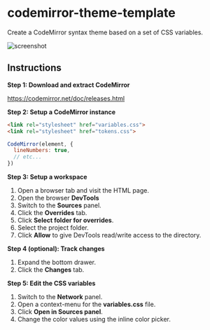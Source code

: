 # codemirror-theme-template
Create a CodeMirror syntax theme based on a set of CSS variables.

![screenshot](https://user-images.githubusercontent.com/10160581/71861129-244fbb00-30aa-11ea-90bd-d109438adb32.jpg)

## Instructions
**Step 1: Download and extract CodeMirror**

https://codemirror.net/doc/releases.html

**Step 2: Setup a CodeMirror instance**
```html
<link rel="stylesheet" href="variables.css">
<link rel="stylesheet" href="tokens.css">
```
```js
CodeMirror(element, {
  lineNumbers: true,
  // etc...
})
```

**Step 3: Setup a workspace**
1. Open a browser tab and visit the HTML page.
2. Open the browser **DevTools**
3. Switch to the **Sources** panel.
4. Click the **Overrides** tab.
5. Click **Select folder for overrides**.
6. Select the project folder.
7. Click **Allow** to give DevTools read/write access to the directory.

**Step 4 (optional): Track changes**
1. Expand the bottom drawer.
2. Click the **Changes** tab.

**Step 5: Edit the CSS variables**
1. Switch to the **Network** panel.
2. Open a context-menu for the **variables.css** file.
3. Click **Open in Sources panel**.
3. Change the color values using the inline color picker.
